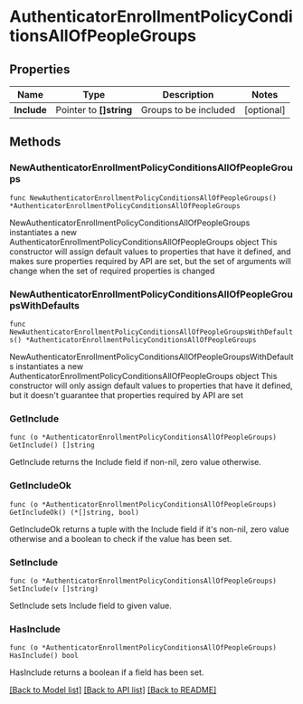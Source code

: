 # AuthenticatorEnrollmentPolicyConditionsAllOfPeopleGroups

## Properties

Name | Type | Description | Notes
------------ | ------------- | ------------- | -------------
**Include** | Pointer to **[]string** | Groups to be included | [optional] 

## Methods

### NewAuthenticatorEnrollmentPolicyConditionsAllOfPeopleGroups

`func NewAuthenticatorEnrollmentPolicyConditionsAllOfPeopleGroups() *AuthenticatorEnrollmentPolicyConditionsAllOfPeopleGroups`

NewAuthenticatorEnrollmentPolicyConditionsAllOfPeopleGroups instantiates a new AuthenticatorEnrollmentPolicyConditionsAllOfPeopleGroups object
This constructor will assign default values to properties that have it defined,
and makes sure properties required by API are set, but the set of arguments
will change when the set of required properties is changed

### NewAuthenticatorEnrollmentPolicyConditionsAllOfPeopleGroupsWithDefaults

`func NewAuthenticatorEnrollmentPolicyConditionsAllOfPeopleGroupsWithDefaults() *AuthenticatorEnrollmentPolicyConditionsAllOfPeopleGroups`

NewAuthenticatorEnrollmentPolicyConditionsAllOfPeopleGroupsWithDefaults instantiates a new AuthenticatorEnrollmentPolicyConditionsAllOfPeopleGroups object
This constructor will only assign default values to properties that have it defined,
but it doesn't guarantee that properties required by API are set

### GetInclude

`func (o *AuthenticatorEnrollmentPolicyConditionsAllOfPeopleGroups) GetInclude() []string`

GetInclude returns the Include field if non-nil, zero value otherwise.

### GetIncludeOk

`func (o *AuthenticatorEnrollmentPolicyConditionsAllOfPeopleGroups) GetIncludeOk() (*[]string, bool)`

GetIncludeOk returns a tuple with the Include field if it's non-nil, zero value otherwise
and a boolean to check if the value has been set.

### SetInclude

`func (o *AuthenticatorEnrollmentPolicyConditionsAllOfPeopleGroups) SetInclude(v []string)`

SetInclude sets Include field to given value.

### HasInclude

`func (o *AuthenticatorEnrollmentPolicyConditionsAllOfPeopleGroups) HasInclude() bool`

HasInclude returns a boolean if a field has been set.


[[Back to Model list]](../README.md#documentation-for-models) [[Back to API list]](../README.md#documentation-for-api-endpoints) [[Back to README]](../README.md)


